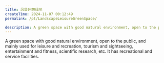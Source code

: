 ```yaml
---
title: 风景休憩绿地
createTime: 2024-11-07 00:12:49
permalink: /pt/LandscapeLeisureGreenSpace/

description: A green space with good natural environment, open to the public, and mainly used for leisure and recreation, tourism and sightseeing, entertainment and fitness, scientific research, etc. It has recreational and service facilities.
---
```


A green space with good natural environment, open to the public, and mainly used for leisure and recreation, tourism and sightseeing, entertainment and fitness, scientific research, etc. It has recreational and service facilities.